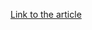 [Link to the article](https://researchcenter.paloaltonetworks.com/2017/11/unit42-new-malware-with-ties-to-sunorcal-discovered/)

